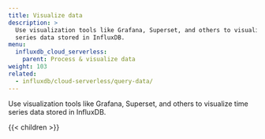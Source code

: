 ```yaml
---
title: Visualize data
description: >
  Use visualization tools like Grafana, Superset, and others to visualize time
  series data stored in InfluxDB.
menu:
  influxdb_cloud_serverless:
    parent: Process & visualize data
weight: 103
related:
  - influxdb/cloud-serverless/query-data/
---
```


Use visualization tools like Grafana, Superset, and others to visualize time
series data stored in InfluxDB.

{{< children >}}